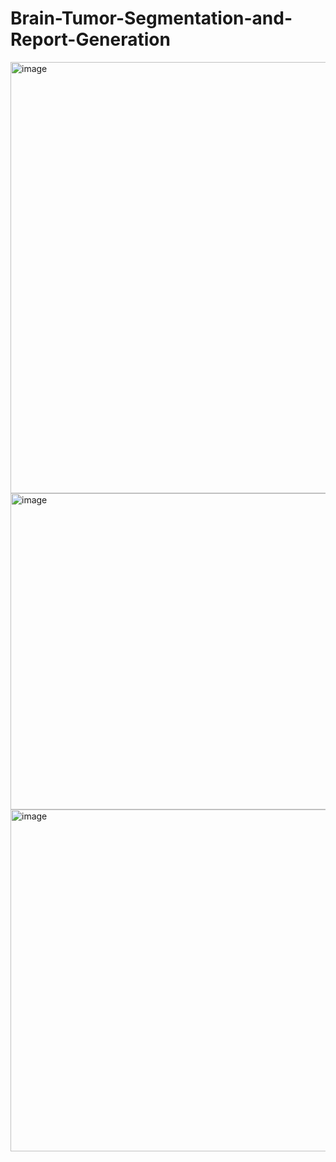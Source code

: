 # Brain-Tumor-Segmentation-and-Report-Generation
<img width="838" height="690" alt="image" src="https://github.com/user-attachments/assets/046f0ff6-1159-4269-86e9-5acd1149ecc1" />
<img width="790" height="506" alt="image" src="https://github.com/user-attachments/assets/406136a0-d9f5-47ea-91b9-0adbc404391d" />
<img width="793" height="547" alt="image" src="https://github.com/user-attachments/assets/782e5338-4ce1-4154-9881-dbf95a7ce859" />

